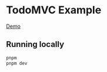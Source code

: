 # TodoMVC Example

[Demo](https://todovmc.livestore.dev)

## Running locally

```bash
pnpm
pnpm dev
```
